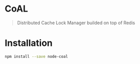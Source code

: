 # CoAL
> Distributed Cache Lock Manager builded on top of Redis

# Installation
```bash
npm install --save node-coal
```